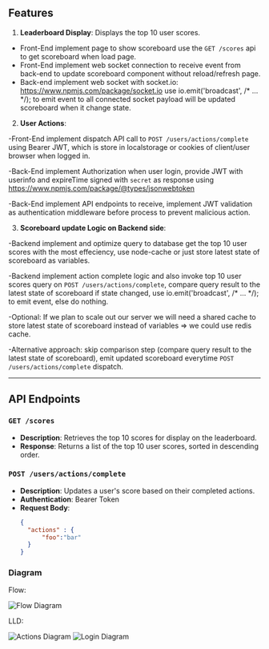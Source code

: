 ## Features
1. **Leaderboard Display**: Displays the top 10 user scores.
- Front-End implement page to show scoreboard use the `GET /scores` api to get scoreboard when load page.
- Front-End implement web socket connection to receive event from back-end to update scoreboard component without reload/refresh page.
- Back-end implement web socket with socket.io: https://www.npmjs.com/package/socket.io
use io.emit('broadcast', /* … */); to emit event to all connected socket payload will be updated scoreboard when it change state.

2. **User Actions**:

-Front-End implement dispatch API call to `POST /users/actions/complete` using Bearer JWT, which is store in localstorage or cookies of client/user browser when logged in.

-Back-End implement Authorization when user login, provide JWT with userinfo and expireTime signed with `secret` as response using https://www.npmjs.com/package/@types/jsonwebtoken

-Back-End implement API endpoints to receive, implement JWT validation as authentication middleware before process to prevent malicious action.

3. **Scoreboard update Logic on Backend side**:

-Backend implement and optimize query to database get the top 10 user scores with the most effeciency, use node-cache or just store latest state of scoreboard as variables.

-Backend implement action complete logic and also invoke top 10 user scores query on `POST /users/actions/complete`, compare query result to the latest state of scoreboard if state changed, use io.emit('broadcast', /* … */); to emit event, else do nothing.

-Optional: If we plan to scale out our server we will need a shared cache to store latest state of scoreboard instead of variables => we could use redis cache.

-Alternative approach: skip comparison step (compare query result to the latest state of scoreboard), emit updated scoreboard everytime `POST /users/actions/complete` dispatch.

---

## API Endpoints

### `GET /scores`
- **Description**: Retrieves the top 10 scores for display on the leaderboard.
- **Response**: Returns a list of the top 10 user scores, sorted in descending order.

### `POST /users/actions/complete`
- **Description**: Updates a user's score based on their completed actions.
- **Authentication**: Bearer Token
- **Request Body**:
  ```json
  {
    "actions" : {
        "foo":"bar"
    }
  }

### Diagram
Flow:

![Flow Diagram](./Action.drawio.png)

LLD:

![Actions Diagram](./Actions.drawio.png)
![Login Diagram](./login.drawio.png)
